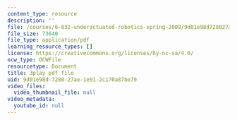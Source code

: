 ```yaml
---
content_type: resource
description: ''
file: /courses/6-832-underactuated-robotics-spring-2009/9d01e98d728027ae1e912c170a87be79_oWr1_LybOZI.pdf
file_size: 73640
file_type: application/pdf
learning_resource_types: []
license: https://creativecommons.org/licenses/by-nc-sa/4.0/
ocw_type: OCWFile
resourcetype: Document
title: 3play pdf file
uid: 9d01e98d-7280-27ae-1e91-2c170a87be79
video_files:
  video_thumbnail_file: null
video_metadata:
  youtube_id: null
---
```

